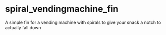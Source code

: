 # spiral_vendingmachine_fin
A simple fin for a vending machine with spirals to give your snack a notch to actually fall down
